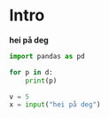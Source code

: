 # Intro
**hei på deg**

```python
import pandas as pd

for p in d:
    print(p)

v = 5
x = input("hei på deg")
```
